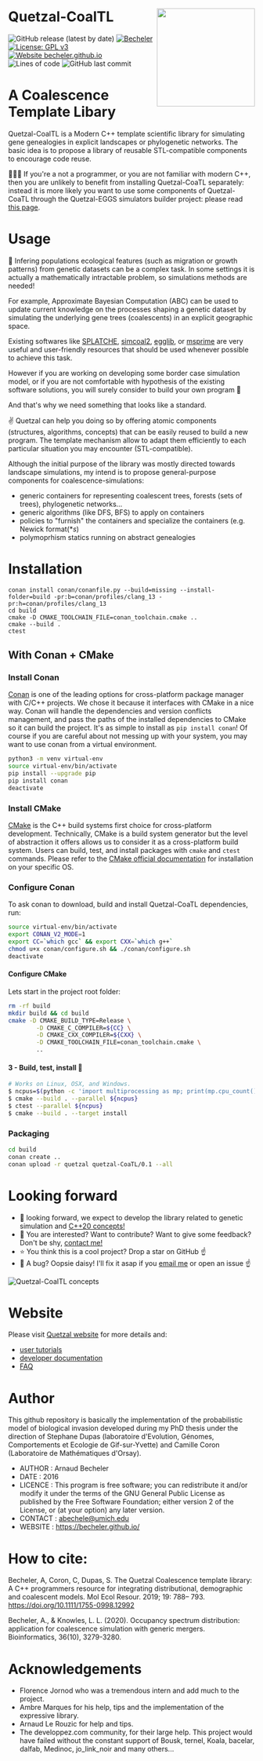 # Quetzal-CoalTL <img align="right" width="200" src="https://github.com/Becheler/quetzal-CoalTL/blob/media/quetzal.png">

![GitHub release (latest by date)](https://img.shields.io/github/v/release/Becheler/quetzal-CoalTL)
[![Becheler](https://circleci.com/gh/Becheler/quetzal-CoaTL.svg?style=shield)](https://app.circleci.com/pipelines/github/Becheler/quetzal-CoaTL)
[![License: GPL v3](https://img.shields.io/badge/License-GPL%20v3-blue.svg)](https://www.gnu.org/licenses/gpl-3.0)
[![Website becheler.github.io](https://img.shields.io/website-up-down-green-red/https/becheler.github.io.svg)](https://becheler.github.io/softwares/quetzal-CoalTL/home/)
![Lines of code](https://img.shields.io/tokei/lines/github/Becheler/quetzal-CoalTL)
![GitHub last commit](https://img.shields.io/github/last-commit/Becheler/quetzal-CoalTL)

# A Coalescence Template Libary

Quetzal-CoalTL is a Modern C++ template scientific library for
simulating gene genealogies in explicit landscapes or phylogenetic networks. The basic
idea is to propose a library of reusable STL-compatible components to encourage
code reuse.

:egg::egg::egg:  If you're a not a programmer, or you are not familiar with modern C++,
then you are unlikely to benefit from installing Quetzal-CoaTL separately: instead it is more
likely you want to use some components of Quetzal-CoaTL through the Quetzal-EGGS simulators builder project:
please read [this page](https://github.com/Becheler/quetzal-EGGS).

# Usage

:seedling: Infering populations ecological features (such as migration or growth
patterns) from genetic datasets can be a complex task. In some settings it is
actually a mathematically intractable problem, so simulations methods are needed!

For example, Approximate Bayesian Computation (ABC) can be used to update current
knowledge on the processes shaping a genetic dataset by simulating the underlying
gene trees (coalescents) in an explicit geographic space.

Existing softwares like
[SPLATCHE](http://splatche.com/),
[simcoal2](http://cmpg.unibe.ch/software/simcoal2/),
[egglib](http://mycor.nancy.inra.fr/egglib/index.html), or
[msprime](http://msprime.readthedocs.io/en/stable/index.html) are very useful and
user-friendly resources that should be used whenever possible to achieve this task.

However if you are working on developing some border case simulation model, or
if you are not comfortable with hypothesis of the existing software solutions,
you will surely consider to build your own program :grimacing:

And that's why we need something that looks like a standard.

:v: Quetzal can help you doing so by offering atomic components (structures,
algorithms, concepts) that can be easily reused to build a new program.
The template mechanism allow to adapt them efficiently to each particular situation
you may encounter (STL-compatible).

Although the initial purpose of the library was mostly directed towards landscape
simulations, my intend is to propose general-purpose components for coalescence-simulations:
- generic containers for representing coalescent trees, forests (sets of trees), phylogenetic networks...
- generic algorithms (like DFS, BFS) to apply on containers
- policies to "furnish" the containers and specialize the containers (e.g. Newick format(**s*)
- polymoprhism statics running on abstract genealogies

# Installation

```
conan install conan/conanfile.py --build=missing --install-folder=build -pr:b=conan/profiles/clang_13 -pr:h=conan/profiles/clang_13
cd build
cmake -D CMAKE_TOOLCHAIN_FILE=conan_toolchain.cmake ..
cmake --build .
ctest
```

## With Conan + CMake

### Install Conan

[Conan](https://conan.io/) is one of the leading options for cross-platform package
manager with C/C++ projects. We chose it because it interfaces with CMake in a nice
way. Conan will handle the dependencies and version conflicts management, and pass
the paths of the installed dependencies to CMake so it can build the project. It's
as simple to install as `pip install conan`! Of course if you are careful about not messing
up with your system, you may want to use conan from a virtual environment.

```bash
python3 -m venv virtual-env
source virtual-env/bin/activate
pip install --upgrade pip
pip install conan
deactivate
```

### Install CMake

[CMake](https://cmake.org/cmake/help/latest/manual/cmake.1.html) is the C++ build
systems first choice for cross-platform development. Technically, CMake is a build
system generator but the level of abstraction it offers allows us to consider it as a cross-platform build system.
Users can build, test, and install packages with `cmake` and `ctest` commands.
Please refer to the [CMake official documentation](https://cmake.org/install/)
for installation on your specific OS.

### Configure Conan

To ask conan to download, build and install Quetzal-CoaTL dependencies, run:

```bash
source virtual-env/bin/activate
export CONAN_V2_MODE=1
export CC=`which gcc` && export CXX=`which g++`
chmod u+x conan/configure.sh && ./conan/configure.sh
deactivate
```

#### Configure CMake

Lets start in the project root folder:

```bash
rm -rf build
mkdir build && cd build
cmake -D CMAKE_BUILD_TYPE=Release \
        -D CMAKE_C_COMPILER=${CC} \
        -D CMAKE_CXX_COMPILER=${CXX} \
        -D CMAKE_TOOLCHAIN_FILE=conan_toolchain.cmake \
        ..
```

#### 3 - Build, test, install :rocket:

```bash
# Works on Linux, OSX, and Windows.
$ ncpus=$(python -c 'import multiprocessing as mp; print(mp.cpu_count())')
$ cmake --build . --parallel ${ncpus}
$ ctest --parallel ${ncpus}
$ cmake --build . --target install
```

### Packaging

```bash
cd build
conan create ..
conan upload -r quetzal quetzal-CoaTL/0.1 --all
```

# Looking forward

- :crystal_ball: looking forward, we expect to develop the library related to genetic simulation and [C++20 concepts!](https://en.cppreference.com/w/cpp/language/constraints)
- :email: You are interested? Want to contribute? Want to give some feedback? Don't be shy, [contact me!](https://lsa.umich.edu/eeb/people/postdoctoral-fellows/arnaud-becheler.html)
- :star: You think this is a cool project? Drop a star on GitHub :point_up:
- :bug: A bug? Oopsie daisy! I'll fix it asap if you [email me](https://lsa.umich.edu/eeb/people/postdoctoral-fellows/arnaud-becheler.html) or open an issue :point_up:

![Quetzal-CoalTL concepts](https://github.com/Becheler/quetzal-CoalTL/blob/media/quetzal_scheme.png)

# Website

Please visit [Quetzal website](https://becheler.github.io/softwares/quetzal-CoalTL/home/) for more details and:
 - [user tutorials](https://becheler.github.io/softwares/quetzal-CoalTL/tutorials/)
 - [developer documentation](https://becheler.github.io/softwares/quetzal-CoalTL/API/html/index.html)
 - [FAQ](https://becheler.github.io/softwares/quetzal-CoalTL/FAQ/)

# Author

This github repository is basically the implementation of the probabilistic model of biological invasion developed during my PhD thesis under the direction of Stephane Dupas (laboratoire d'Evolution, Génomes, Comportements et Ecologie de Gif-sur-Yvette) and Camille Coron (Laboratoire de Mathématiques d'Orsay).

- AUTHOR : Arnaud Becheler
- DATE   : 2016
- LICENCE : This program is free software; you can redistribute it and/or modify it under the terms of the GNU General Public License as published by the Free Software Foundation; either version 2 of the License, or (at your option) any later version.
- CONTACT : abechele@umich.edu
- WEBSITE : https://becheler.github.io/

# How to cite:

Becheler, A, Coron, C, Dupas, S. The Quetzal Coalescence template library: A C++ programmers resource for integrating distributional, demographic and coalescent models. Mol Ecol Resour. 2019; 19: 788– 793. https://doi.org/10.1111/1755-0998.12992

Becheler, A., & Knowles, L. L. (2020). Occupancy spectrum distribution: application for coalescence simulation with generic mergers. Bioinformatics, 36(10), 3279-3280.

# Acknowledgements

- Florence Jornod who was a tremendous intern and add much to the project.
- Ambre Marques for his help, tips and the implementation of the expressive library.
- Arnaud Le Rouzic for help and tips.
- The developpez.com community, for their large help. This project would have failed without the constant support of Bousk, ternel, Koala, bacelar, dalfab, Medinoc, jo_link_noir and many others...
